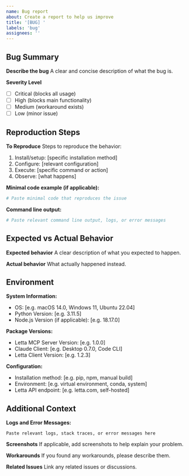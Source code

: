 ```yaml
---
name: Bug report
about: Create a report to help us improve
title: '[BUG] '
labels: 'bug'
assignees: ''
---
```


## Bug Summary

**Describe the bug**
A clear and concise description of what the bug is.

**Severity Level**
- [ ] Critical (blocks all usage)
- [ ] High (blocks main functionality)
- [ ] Medium (workaround exists)
- [ ] Low (minor issue)

## Reproduction Steps

**To Reproduce**
Steps to reproduce the behavior:
1. Install/setup: [specific installation method]
2. Configure: [relevant configuration]
3. Execute: [specific command or action]
4. Observe: [what happens]

**Minimal code example (if applicable):**
```python
# Paste minimal code that reproduces the issue
```

**Command line output:**
```bash
# Paste relevant command line output, logs, or error messages
```

## Expected vs Actual Behavior

**Expected behavior**
A clear description of what you expected to happen.

**Actual behavior**
What actually happened instead.

## Environment

**System Information:**
- OS: [e.g. macOS 14.0, Windows 11, Ubuntu 22.04]
- Python Version: [e.g. 3.11.5]
- Node.js Version (if applicable): [e.g. 18.17.0]

**Package Versions:**
- Letta MCP Server Version: [e.g. 1.0.0]
- Claude Client: [e.g. Desktop 0.7.0, Code CLI]
- Letta Client Version: [e.g. 1.2.3]

**Configuration:**
- Installation method: [e.g. pip, npm, manual build]
- Environment: [e.g. virtual environment, conda, system]
- Letta API endpoint: [e.g. letta.com, self-hosted]

## Additional Context

**Logs and Error Messages:**
```
Paste relevant logs, stack traces, or error messages here
```

**Screenshots**
If applicable, add screenshots to help explain your problem.

**Workarounds**
If you found any workarounds, please describe them.

**Related Issues**
Link any related issues or discussions.